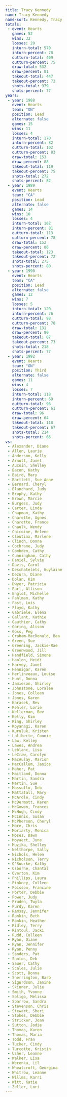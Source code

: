 ```yaml
---
title: Tracy Kennedy
name: Tracy Kennedy
name-sort: Kennedy, Tracy
totals:
 - event: Hearts
   games: 52
   wins: 32
   losses: 20
   inturn-total: 570
   inturn-percent: 78
   outturn-total: 409
   outturn-percent: 75
   draw-total: 532
   draw-percent: 81
   takeout-total: 447
   takeout-percent: 72
   shots-total: 979
   shots-percent: 77
years:
 - year: 1988
   event: Hearts
   team: "ON"
   position: Lead
   alternate: false
   games: 15
   wins: 11
   losses: 4
   inturn-total: 170
   inturn-percent: 82
   outturn-total: 102
   outturn-percent: 83
   draw-total: 153
   draw-percent: 88
   takeout-total: 119
   takeout-percent: 75
   shots-total: 272
   shots-percent: 82
 - year: 1989
   event: Hearts
   team: "CA"
   position: Lead
   alternate: false
   games: 14
   wins: 10
   losses: 4
   inturn-total: 162
   inturn-percent: 81
   outturn-total: 113
   outturn-percent: 78
   draw-total: 152
   draw-percent: 86
   takeout-total: 123
   takeout-percent: 72
   shots-total: 275
   shots-percent: 80
 - year: 1990
   event: Hearts
   team: "CA"
   position: Lead
   alternate: false
   games: 12
   wins: 7
   losses: 5
   inturn-total: 120
   inturn-percent: 76
   outturn-total: 98
   outturn-percent: 78
   draw-total: 131
   draw-percent: 80
   takeout-total: 87
   takeout-percent: 73
   shots-total: 218
   shots-percent: 77
 - year: 1992
   event: Hearts
   team: "ON"
   position: Third
   alternate: false
   games: 11
   wins: 4
   losses: 7
   inturn-total: 118
   inturn-percent: 69
   outturn-total: 96
   outturn-percent: 61
   draw-total: 96
   draw-percent: 64
   takeout-total: 118
   takeout-percent: 67
   shots-total: 214
   shots-percent: 66
vs:
 - Alexander, Diane
 - Allen, Laurie
 - Anderson, Kelly
 - Arnott, Janet
 - Aucoin, Shelley
 - Bacon, Kathy
 - Baird, Mary
 - Bartlett, Sue Anne
 - Bernard, Cheryl
 - Blanchard, Judy
 - Brophy, Kathy
 - Brown, Marcie
 - Burgess, Judy
 - Carter, Linda
 - Chapman, Kathy
 - Charette, Agnes
 - Charette, France
 - Chaulk, Wendy
 - Chicoine, Helene
 - Cleutinx, Marlene
 - Clinch, Donna
 - Cochrane, Judy
 - Combden, Cathy
 - Cunningham, Cathy
 - Daniel, Sylvie
 - Davis, Carol
 - Deschatelets, Guylaine
 - Dezura, Diane
 - Dolan, Kim
 - Dwyer, Patricia
 - Earl, Allison
 - Englot, Michelle
 - Fahlman, Kathy
 - Fast, Lois
 - Floyd, Kathy
 - Gabriele, Elena
 - Gallant, Kathie
 - Gauthier, Cathy
 - Goring, Alison
 - Goss, Peg
 - Graham-MacDonald, Bea
 - Green, Sue
 - Greening, Jackie-Rae
 - Greenwood, Jill
 - Handfield, Simone
 - Hanlon, Heidi
 - Harvey, Janet
 - Hennigar, Karen
 - Herlinveaux, Louise
 - Hunt, Donna
 - Jamieson, Shirley
 - Johnstone, Loralee
 - Jones, Colleen
 - Jones, Karen
 - Karasek, Bev
 - Kehler, Lorie
 - Kellerman, Bev
 - Kelly, Kim
 - King, Shirley
 - Koyanagi, Karen
 - Kuruluk, Kristen
 - Laliberte, Connie
 - Law, Kelley
 - Lawes, Andrea
 - Leblanc, Lisa
 - LeCraw, Carolyn
 - MacAulay, Marion
 - MacCallum, Janice
 - Maher, Pat
 - Maitland, Donna
 - Martin, Sandra
 - Martin, Sue
 - Massullo, Deb
 - Mattatall, Mary
 - McArdle, Cindy
 - McDermott, Karen
 - McGowan, Frances
 - McHugh, Cindy
 - McInnis, Susan
 - McPherson, Cheryl
 - More, Chris
 - Moriarty, Monica
 - Moses, Dawn
 - Moyaert, June
 - Muzika, Shelley
 - Nelthorpe, Sally
 - Nichols, Helen
 - Nicholson, Terry
 - O'Rourke, Kathy
 - Osborne, Chantal
 - Overton, Kim
 - Phillips, Laura
 - Pinkney, Colleen
 - Poisson, Francine
 - Porter, Debbie
 - Power, Judy
 - Pruden, Twyla
 - Purdy, Karen
 - Ramsay, Jennifer
 - Rankin, Beth
 - Rankin, Heather
 - Ridley, Terry
 - Rintoul, Jacki
 - Rudd, Colleen
 - Ryan, Diane
 - Ryan, Jennifer
 - Ryan, Penny
 - Sanders, Pat
 - Santos, Deb
 - Sauer, Cathy
 - Scales, Julie
 - Scott, Donna
 - Sherrington, Barb
 - Sigurdson, Janine
 - Skinner, Julie
 - Smith, Yvonne
 - Soligo, Melissa
 - Sparrow, Sandra
 - Stevenson, Chris
 - Stewart, Sheri
 - Stokes, Debbie
 - Stricker, Joan
 - Sutton, Jodie
 - Thomas, Karen
 - Thomas, Maria
 - Todd, Fran
 - Tucker, Cindy
 - Turcotte, Kristin
 - Usher, Leanne
 - Walker, Lisa
 - Werenka, Lil
 - Wheatcroft, Georgina
 - Whitrow, Leanne
 - Willms, Karri
 - Witt, Katie
 - Zeller, Lori
---
```

